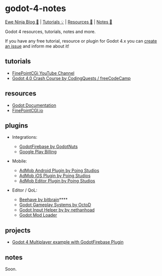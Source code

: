 # godot-4-notes

[Ewe Ninja Blog 📃](https://blog.ewe.ninja) | [Tutorials 💡](#tutorials) | [Resources 📕](#resources) | [Notes 📓](#notes)

Godot 4 resources, tutorials, notes and more.

If you have any free tutorial, resource or plugin for Godot 4.x you can [create an issue]() and inform me about it!



## tutorials

- [FinePointCGi YouTube Channel](https://www.youtube.com/@FinePointCGI)
- [Godot 4.0 Crash Course by CodingQuests / freeCodeCamp](https://www.youtube.com/watch?v=S8lMTwSRoRg)

## resources

- [Godot Documentation](https://docs.godotengine.org/en/stable/)
- [FinePointCGI.io](https://finepointcgi.io/)

## plugins

- Integrations:
  - [GodotFirebase by GodotNuts](https://github.com/GodotNuts/GodotFirebase)
  - [Google Play Billing](https://github.com/godotengine/godot-google-play-billing)
 
- Mobile:
  - [AdMob Android Plugin by Poing Studios](https://github.com/Poing-Studios/godot-admob-android)
  - [AdMob iOS Plugin by Poing Studios](https://github.com/Poing-Studios/godot-admob-ios)
  - [AdMob Editor Plugin by Poing Studios](https://github.com/Poing-Studios/godot-admob-plugin)

- Editor / QoL:
  - [Beehave by bitbrain](https://github.com/bitbrain/beehave)****
  - [Godot Gameplay Systems by OctoD](https://github.com/OctoD/godot-gameplay-systems)
  - [Godot Input Helper by by nethanhoad](https://github.com/nathanhoad/godot_input_helper)
  - [Godot Mod Loader](https://github.com/GodotModding/godot-mod-loader)
   
  


## projects

- [Godot 4 Multiplayer example with GodotFirebase Plugin](https://github.com/eweninja/godot-firebase-multiplayer-example)

## notes

Soon.
